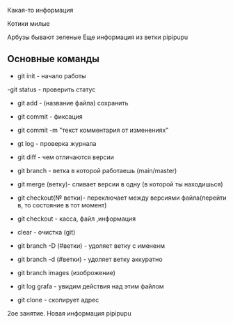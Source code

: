Какая-то информация

Котики милые

Арбузы бывают зеленые
Еще информация из ветки pipipupu
## Основные команды ##

- git init - начало работы 

-git status - проверить статус

- git add - (название файла) сохранить

- git commit - фиксация 

- git commit -m "текст комментария от изменениях"

- gt log - проверка журнала

- git diff - чем отличаются  версии

- git branch - ветка в которой работаешь (main/master)

- git merge (ветку)- сливает версии в одну (в которой ты находишься) 

- git checkout(№ ветки)- переключает между версиями  файла(перейти в, то состояние  в тот момент)

- git checkout - касса, файл ,информация

- clear - очистка (git)

- git branch -D (#ветки) - удоляет ветку с имененм
- git branch -d (#ветки) -  удоляет  ветку аккуратно
- git branch images (изоброжение)

- git log grafa - увидим  действия над этим файлом

- git clone - скопирует  адрес

 2ое занятие. Новая информация pipipupu